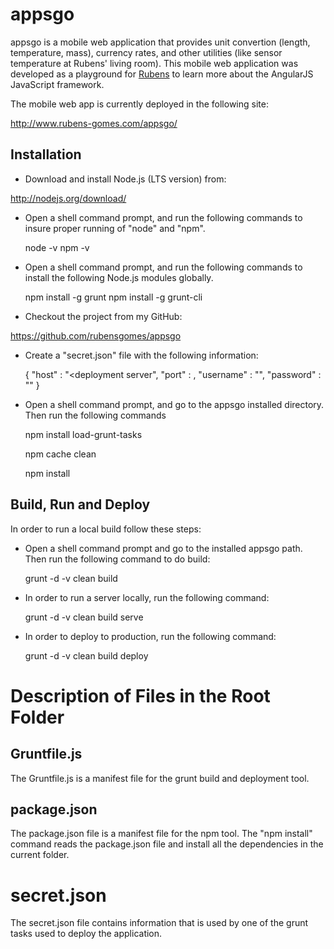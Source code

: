 # appsgo

appsgo is a mobile web application that provides unit convertion
(length, temperature, mass), currency rates, and other utilities
(like sensor temperature at Rubens' living room).  This mobile web
application was developed as a playground for [Rubens](http://www.rubens-gomes.com)
to learn more about the AngularJS JavaScript framework.

The mobile web app is currently deployed in the following site:

http://www.rubens-gomes.com/appsgo/

## Installation

* Download and install Node.js (LTS version) from:

http://nodejs.org/download/

* Open a shell command prompt, and run the following commands to insure
proper running of "node" and "npm".

    node -v
    npm -v

* Open a shell command prompt, and run the following commands to install
the following Node.js modules globally.

    npm install -g grunt
    npm install -g grunt-cli

* Checkout the project from my GitHub:

https://github.com/rubensgomes/appsgo

* Create a "secret.json" file with the following information:

	{
		"host" : "<deployment server",
		"port" : <deployment server port number>,
		"username" : "<deployment server username to authenticate>",
		"password" : "<deployment server password to authenticate>"
	}

* Open a shell command prompt, and go to the appsgo installed directory.
Then run the following commands

    npm install load-grunt-tasks

    npm cache clean

    npm install


## Build, Run and Deploy

In order to run a local build follow these steps:

* Open a shell command prompt and go to the installed appsgo path.
Then run the following command to do build:

    grunt -d -v clean build

* In order to run a server locally, run the following command:

    grunt -d -v clean build serve

* In order to deploy to production, run the following command:

    grunt -d -v clean build deploy

# Description of Files in the Root Folder

## Gruntfile.js

The Gruntfile.js is a manifest file for the grunt build and deployment tool.

## package.json

The package.json file is a manifest file for the npm tool.  The "npm install"
command reads the package.json file and install all the dependencies in the
current folder.

# secret.json

The secret.json file contains information that is used by one of the
grunt tasks used to deploy the application.

